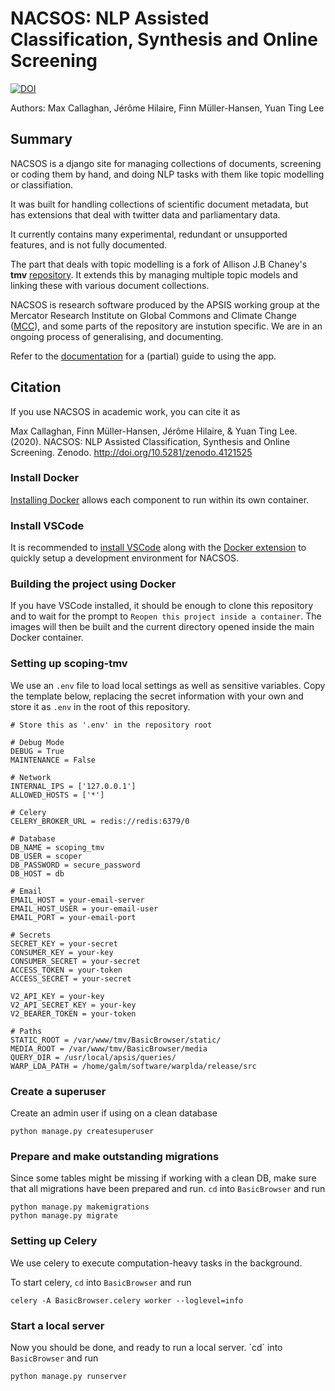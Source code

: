 # NACSOS: NLP Assisted Classification, Synthesis and Online Screening

[![DOI](https://zenodo.org/badge/DOI/10.5281/zenodo.4121525.svg)](https://doi.org/10.5281/zenodo.4121525)

Authors: Max Callaghan, Jérôme Hilaire, Finn Müller-Hansen, Yuan Ting Lee

## Summary

NACSOS is a django site for managing collections of documents, screening or coding them by hand, and doing NLP tasks with them like topic modelling or classifiation.

It was built for handling collections of scientific document metadata, but has extensions that deal with twitter data and parliamentary data.

It currently contains many experimental, redundant or unsupported features, and is not fully documented.

The part that deals with topic modelling is a fork of Allison J.B Chaney's **tmv** [repository](https://github.com/blei-lab/tmv). It extends this by managing multiple topic models and linking these with various document collections.

NACSOS is research software produced by the APSIS working group at the Mercator Research Institute on Global Commons and Climate Change ([MCC](https://www.mcc-berlin.net/)), and some parts of the repository are instution specific. We are in an ongoing process of generalising, and documenting.

Refer to the [documentation](https://github.com/mcallaghan/tmv/wiki/Scoping-Documentation) for a (partial) guide to using the app.

## Citation

If you use NACSOS in academic work, you can cite it as

Max Callaghan, Finn Müller-Hansen, Jérôme Hilaire, & Yuan Ting Lee. (2020). NACSOS: NLP Assisted Classification, Synthesis and Online Screening. Zenodo. http://doi.org/10.5281/zenodo.4121525

### Install Docker
[Installing Docker](https://docs.docker.com/get-docker/) allows each component to run within its own container.

### Install VSCode
It is recommended to [install VSCode](https://code.visualstudio.com/docs/setup/linux) along with the [Docker extension](https://marketplace.visualstudio.com/items?itemName=ms-azuretools.vscode-docker) to quickly setup a development environment for NACSOS.

### Building the project using Docker
If you have VSCode installed, it should be enough to clone this repository and to wait for the prompt to `Reopen this project inside a container`. The images will then be built and the current directory opened inside the main Docker container.

### Setting up scoping-tmv
We use an `.env` file to load local settings as well as sensitive variables. Copy the template below, replacing the secret information with your own and store it as `.env` in the root of this repository.

```
# Store this as '.env' in the repository root

# Debug Mode
DEBUG = True
MAINTENANCE = False

# Network
INTERNAL_IPS = ['127.0.0.1']
ALLOWED_HOSTS = ['*']

# Celery
CELERY_BROKER_URL = redis://redis:6379/0

# Database
DB_NAME = scoping_tmv
DB_USER = scoper
DB_PASSWORD = secure_password
DB_HOST = db

# Email
EMAIL_HOST = your-email-server
EMAIL_HOST_USER = your-email-user
EMAIL_PORT = your-email-port

# Secrets
SECRET_KEY = your-secret
CONSUMER_KEY = your-key
CONSUMER_SECRET = your-secret
ACCESS_TOKEN = your-token
ACCESS_SECRET = your-secret

V2_API_KEY = your-key
V2_API_SECRET_KEY = your-key
V2_BEARER_TOKEN = your-token

# Paths
STATIC_ROOT = /var/www/tmv/BasicBrowser/static/
MEDIA_ROOT = /var/www/tmv/BasicBrowser/media
QUERY_DIR = /usr/local/apsis/queries/
WARP_LDA_PATH = /home/galm/software/warplda/release/src
```

### Create a superuser

Create an admin user if using on a clean database

```
python manage.py createsuperuser
```

### Prepare and make outstanding migrations

Since some tables might be missing if working with a clean DB, make sure that all migrations
have been prepared and run. `cd` into `BasicBrowser` and run

```
python manage.py makemigrations
python manage.py migrate
```

### Setting up Celery
We use celery to execute computation-heavy tasks in the background.

To start celery, `cd` into `BasicBrowser` and run

```
celery -A BasicBrowser.celery worker --loglevel=info
```

### Start a local server

Now you should be done, and ready to run a local server. ´cd´ into `BasicBrowser` and run

```
python manage.py runserver
```
